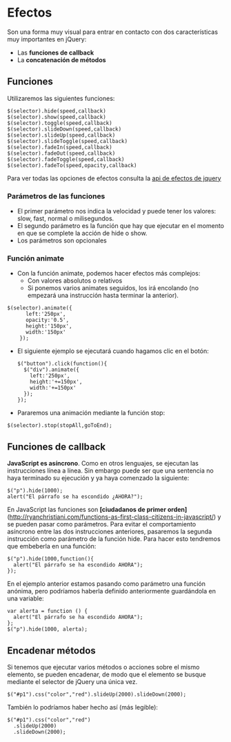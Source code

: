 # Efectos
Son una forma muy visual para entrar en contacto con dos características muy importantes en jQuery:
- Las **funciones de callback**
- La **concatenación de métodos**


## Funciones
Utilizaremos las siguientes funciones:
```
$(selector).hide(speed,callback)
$(selector).show(speed,callback)
$(selector).toggle(speed,callback)
$(selector).slideDown(speed,callback)
$(selector).slideUp(speed,callback)
$(selector).slideToggle(speed,callback)
$(selector).fadeIn(speed,callback)
$(selector).fadeOut(speed,callback)
$(selector).fadeToggle(speed,callback)
$(selector).fadeTo(speed,opacity,callback)
```
Para ver todas las opciones de efectos consulta la [api de efectos de jquery](http://api.jquery.com/category/effects/)


### Parámetros de las funciones
- El primer parámetro nos indica la velocidad y puede tener los valores: slow, fast, normal o milisegundos.
- El segundo parámetro es la función que hay que ejecutar en el momento en que se complete la acción de hide o show.
- Los parámetros son opcionales


### Función animate
- Con la función animate, podemos hacer efectos más complejos:
  - Con valores absolutos o relativos
  - Si ponemos varios animates seguidos, los irá encolando (no empezará una instrucción hasta terminar la anterior).
```
$(selector).animate({
      left:'250px',
      opacity:'0.5',
      height:'150px',
      width:'150px'
    });
```


- El siguiente ejemplo se ejecutará cuando hagamos clic en el botón:

  ```
  $("button").click(function(){
    $("div").animate({
      left:'250px',
      height:'+=150px',
      width:'+=150px'
    });
  });
  ```

- Pararemos una animación mediante la función stop:
```
$(selector).stop(stopAll,goToEnd);
```


## Funciones de callback
**JavaScript es asíncrono**. Como en otros lenguajes, se ejecutan las instrucciones línea a línea. Sin embargo puede ser que una sentencia no haya terminado su ejecución y ya haya comenzado la siguiente:

```
$("p").hide(1000);
alert("El párrafo se ha escondido ¿AHORA?");
```


En JavaScript las funciones son **[ciudadanos de primer orden]**(http://ryanchristiani.com/functions-as-first-class-citizens-in-javascript/) y se pueden pasar como parámetros. Para evitar el comportamiento asíncrono entre las dos instrucciones anteriores, pasaremos la segunda instrucción como parámetro de la función hide. Para hacer esto tendremos que embeberla en una función:

```
$("p").hide(1000,function(){
  alert("El párrafo se ha escondido AHORA");
});
```
En el ejemplo anterior estamos pasando como parámetro una función anónima, pero podríamos 
haberla definido anteriormente guardándola en una variable:

```
var alerta = function () {
  alert("El párrafo se ha escondido AHORA");
};
$("p").hide(1000, alerta);
```


## Encadenar métodos
Si tenemos que ejecutar varios métodos o acciones sobre el mismo elemento, se pueden encadenar, de modo que el elemento se busque mediante el selector de jQuery una única vez.

```
$("#p1").css("color","red").slideUp(2000).slideDown(2000);
```
También lo podríamos haber hecho así (más legible):
```
$("#p1").css("color","red")
  .slideUp(2000)
  .slideDown(2000);
```


